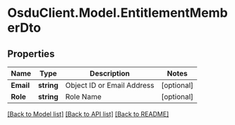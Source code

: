 # OsduClient.Model.EntitlementMemberDto
## Properties

Name | Type | Description | Notes
------------ | ------------- | ------------- | -------------
**Email** | **string** | Object ID or Email Address | [optional] 
**Role** | **string** | Role Name | [optional] 

[[Back to Model list]](../README.md#documentation-for-models) [[Back to API list]](../README.md#documentation-for-api-endpoints) [[Back to README]](../README.md)

